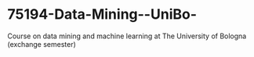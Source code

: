 # 75194-Data-Mining--UniBo-
Course on data mining and machine learning at The University of Bologna (exchange semester)
